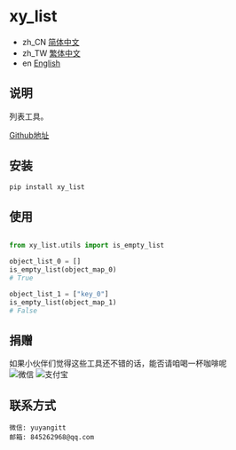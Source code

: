 # xy_list

- zh_CN [简体中文](readme/README_zh_CN.md)
- zh_TW [繁体中文](readme/README_zh_TW.md)
- en [English](readme/README_en.md)

## 说明
列表工具。

<a href="https://github.com/ShipOfOcean/xy_list.git" target="_blank">Github地址</a>

## 安装

```bash
pip install xy_list
```

## 使用

```python

from xy_list.utils import is_empty_list

object_list_0 = []
is_empty_list(object_map_0)
# True

object_list_1 = ["key_0"]
is_empty_list(object_map_1)
# False

```

## 捐赠
如果小伙伴们觉得这些工具还不错的话，能否请咱喝一杯咖啡呢
<br/>
![微信](readme/WeChat.png)
![支付宝](readme/Alipay.png)

## 联系方式


```
微信: yuyangitt
邮箱: 845262968@qq.com
```